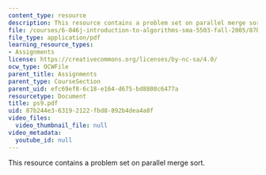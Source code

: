 ```yaml
---
content_type: resource
description: This resource contains a problem set on parallel merge sort.
file: /courses/6-046j-introduction-to-algorithms-sma-5503-fall-2005/87b244e363192122fbd8892b4dea4a8f_ps9.pdf
file_type: application/pdf
learning_resource_types:
- Assignments
license: https://creativecommons.org/licenses/by-nc-sa/4.0/
ocw_type: OCWFile
parent_title: Assignments
parent_type: CourseSection
parent_uid: efc69ef8-6c18-e164-d675-bd8808c6477a
resourcetype: Document
title: ps9.pdf
uid: 87b244e3-6319-2122-fbd8-892b4dea4a8f
video_files:
  video_thumbnail_file: null
video_metadata:
  youtube_id: null
---
```

This resource contains a problem set on parallel merge sort.